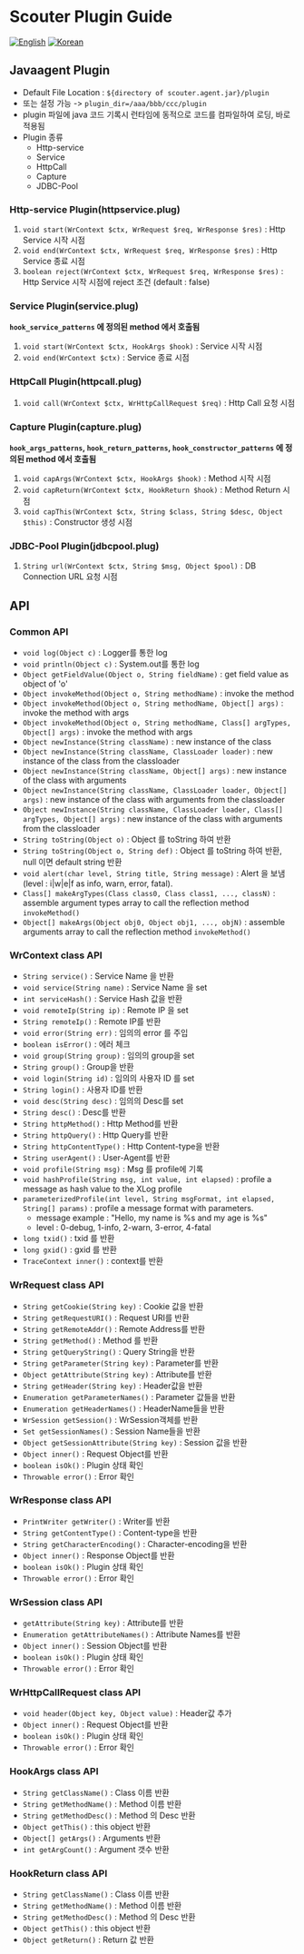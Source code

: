 # Scouter Plugin Guide
[![English](https://img.shields.io/badge/language-English-orange.svg)](JavaAgent-Plugin-Scripting.md) [![Korean](https://img.shields.io/badge/language-Korean-blue.svg)](JavaAgent-Plugin-Scripting_kr.md)

## Javaagent Plugin
 - Default File Location : ```${directory of scouter.agent.jar}/plugin```
 - 또는 설정 가능 -> ```plugin_dir=/aaa/bbb/ccc/plugin```
 - plugin 파일에 java 코드 기록시 런타임에 동적으로 코드를 컴파일하여 로딩, 바로 적용됨
 - Plugin 종류
   - Http-service
   - Service
   - HttpCall
   - Capture
   - JDBC-Pool
 
### Http-service Plugin(httpservice.plug)

1. ```void start(WrContext $ctx, WrRequest $req, WrResponse $res)``` : Http Service 시작 시점
2. ```void end(WrContext $ctx, WrRequest $req, WrResponse $res)``` : Http Service 종료 시점
3. ```boolean reject(WrContext $ctx, WrRequest $req, WrResponse $res)``` : Http Service 시작 시점에 reject 조건 (default : false)
 
### Service Plugin(service.plug)
  **```hook_service_patterns``` 에 정의된 method 에서 호출됨**
 
1. ```void start(WrContext $ctx, HookArgs $hook)``` : Service 시작 시점
2. ```void end(WrContext $ctx)``` : Service 종료 시점
 
### HttpCall Plugin(httpcall.plug)

1. ```void call(WrContext $ctx, WrHttpCallRequest $req)``` : Http Call 요청 시점
 
### Capture Plugin(capture.plug)
 **```hook_args_patterns```, ```hook_return_patterns```, ```hook_constructor_patterns``` 에 정의된 method 에서 호출됨**
 
1. ```void capArgs(WrContext $ctx, HookArgs $hook)``` : Method 시작 시점
2. ```void capReturn(WrContext $ctx, HookReturn $hook)``` : Method Return 시점
3. ```void capThis(WrContext $ctx, String $class, String $desc, Object $this)``` : Constructor 생성 시점
 
### JDBC-Pool Plugin(jdbcpool.plug)

1. ```String url(WrContext $ctx, String $msg, Object $pool)```
 : DB Connection URL 요청 시점
 
 
## API

### Common API
 - ```void log(Object c)``` : Logger를 통한 log
 - ```void println(Object c)``` : System.out를 통한 log
 - ```Object getFieldValue(Object o, String fieldName)``` : get field value as object of 'o'
 - ```Object invokeMethod(Object o, String methodName)``` : invoke the method
 - ```Object invokeMethod(Object o, String methodName, Object[] args)``` : invoke the method with args
 - ```Object invokeMethod(Object o, String methodName, Class[] argTypes, Object[] args)``` : invoke the method with args
 - ```Object newInstance(String className)``` : new instance of the class
 - ```Object newInstance(String className, ClassLoader loader)``` : new instance of the class from the classloader
 - ```Object newInstance(String className, Object[] args)``` : new instance of the class with arguments
 - ```Object newInstance(String className, ClassLoader loader, Object[] args)``` : new instance of the class with arguments from the classloader
 - ```Object newInstance(String className, ClassLoader loader, Class[] argTypes, Object[] args)``` : new instance of the class with arguments from the classloader
 - ```String toString(Object o)``` : Object 를 toString 하여 반환
 - ```String toString(Object o, String def)``` : Object 를 toString 하여 반환, null 이면 default string 반환
 - ```void alert(char level, String title, String message)``` : Alert 을 보냄 (level : i\|w\|e\|f as info, warn, error, fatal).
 - ```Class[] makeArgTypes(Class class0, Class class1, ..., classN)``` : assemble argument types array to call the reflection method ```invokeMethod()```
 - ```Object[] makeArgs(Object obj0, Object obj1, ..., objN)``` : assemble arguments array to call the reflection method ```invokeMethod()```


### WrContext class API
 - ```String service()``` : Service Name 을 반환
 - ```void service(String name)``` : Service Name 을 set
 - ```int serviceHash()``` : Service Hash 값을 반환
 - ```void remoteIp(String ip)``` : Remote IP 을 set
 - ```String remoteIp()``` : Remote IP를 반환
 - ```void error(String err)``` : 임의의 error 를 주입
 - ```boolean isError()``` : 에러 체크
 - ```void group(String group)``` : 임의의 group을 set
 - ```String group()``` : Group을 반환
 - ```void login(String id)``` : 임의의 사용자 ID 를 set
 - ```String login()``` : 사용자 ID를 반환
 - ```void desc(String desc)``` : 임의의 Desc를 set
 - ```String desc()``` : Desc를 반환
 - ```String httpMethod()``` : Http Method를 반환
 - ```String httpQuery()``` : Http Query를 반환
 - ```String httpContentType()``` : Http Content-type을 반환
 - ```String userAgent()``` : User-Agent를 반환
 - ```void profile(String msg)``` : Msg 를 profile에 기록
 - ```void hashProfile(String msg, int value, int elapsed)``` : profile a message as hash value to the XLog profile
 - ```parameterizedProfile(int level, String msgFormat, int elapsed, String[] params)``` : profile a message format with parameters.
      - message example : "Hello, my name is %s and my age is %s"
      - level : 0-debug, 1-info, 2-warn, 3-error, 4-fatal
 - ```long txid()``` : txid 를 반환
 - ```long gxid()``` : gxid 를 반환
 - ```TraceContext inner()``` : context를 반환
 
### WrRequest class API
 - ```String getCookie(String key)``` : Cookie 값을 반환
 - ```String getRequestURI()``` : Request URI를 반환
 - ```String getRemoteAddr()``` : Remote Address를 반환
 - ```String getMethod()``` : Method 를 반환
 - ```String getQueryString()``` : Query String을 반환
 - ```String getParameter(String key)``` : Parameter를 반환
 - ```Object getAttribute(String key)``` : Attribute를 반환
 - ```String getHeader(String key)``` : Header값을 반환
 - ```Enumeration getParameterNames()``` : Parameter 값들을 반환
 - ```Enumeration getHeaderNames()``` : HeaderName들을 반환
 - ```WrSession getSession()``` : WrSession객체를 반환
 - ```Set getSessionNames()``` : Session Name들을 반환
 - ```Object getSessionAttribute(String key)``` : Session 값을 반환
 - ```Object inner()``` : Request Object를 반환
 - ```boolean isOk()``` : Plugin 상태 확인
 - ```Throwable error()``` : Error 확인
 
### WrResponse class API
 - ```PrintWriter getWriter()``` : Writer를 반환
 - ```String getContentType()``` : Content-type을 반환
 - ```String getCharacterEncoding()``` : Character-encoding을 반환
 - ```Object inner()``` : Response Object를 반환
 - ```boolean isOk()``` : Plugin 상태 확인
 - ```Throwable error()``` : Error 확인
 
### WrSession class API
 - ```getAttribute(String key)``` : Attribute를 반환
 - ```Enumeration getAttributeNames()``` : Attribute Names를 반환
 - ```Object inner()``` : Session Object를 반환
 - ```boolean isOk()``` : Plugin 상태 확인
 - ```Throwable error()``` : Error 확인
 
### WrHttpCallRequest class API
 - ```void header(Object key, Object value)``` : Header값 추가
 - ```Object inner()``` : Request Object를 반환
 - ```boolean isOk()``` : Plugin 상태 확인
 - ```Throwable error()``` : Error 확인
 
### HookArgs class API
 - ```String getClassName()``` : Class 이름 반환
 - ```String getMethodName()``` : Method 이름 반환
 - ```String getMethodDesc()``` : Method 의 Desc 반환
 - ```Object getThis()``` : this object 반환
 - ```Object[] getArgs()``` : Arguments 반환
 - ```int getArgCount()``` : Argument 갯수 반환

### HookReturn class API
 - ```String getClassName()``` : Class 이름 반환
 - ```String getMethodName()``` : Method 이름 반환
 - ```String getMethodDesc()``` : Method 의 Desc 반환
 - ```Object getThis()``` : this object 반환
 - ```Object getReturn()``` : Return 값 반환

 
